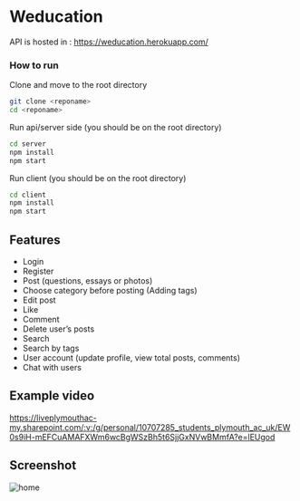 # Weducation

API is hosted in : https://weducation.herokuapp.com/

### How to run
Clone and move to the root directory
```sh
git clone <reponame>
cd <reponame>
```
Run api/server side (you should be on the root directory)
```sh
cd server
npm install
npm start
```
Run client (you should be on the root directory)
```sh
cd client
npm install
npm start
```

## Features
- Login
- Register
- Post (questions, essays or photos)
- Choose category before posting (Adding tags)
- Edit post
- Like
- Comment
- Delete user’s posts
- Search 
- Search by tags
- User account (update profile, view total posts, comments)
- Chat with users

## Example video
https://liveplymouthac-my.sharepoint.com/:v:/g/personal/10707285_students_plymouth_ac_uk/EW0s9iH-mEFCuAMAFXWm6wcBgWSzBh5t6SjjGxNVwBMmfA?e=lEUgod

## Screenshot

![home](https://user-images.githubusercontent.com/52848335/174471520-87fb59ed-fac5-4b87-96ca-983aa88b1999.png)
